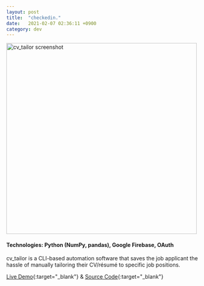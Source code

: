 ```yaml
---
layout: post
title:  "checkedin."
date:   2021-02-07 02:36:11 +0900
category: dev
---
```

<a href="https://jinyoungch0i.github.io/cv_tailor/">
    <img src="{{site.base_url}}/dev/assets/images/CHANGETHIS.gif" alt='cv_tailor screenshot' width="500">
</a>

#### **Technologies**: Python (NumPy, pandas), Google Firebase, OAuth

cv_tailor is a CLI-based automation software that saves the job applicant the hassle of manually tailoring their CV/résumé to specific job positions. 

[Live Demo](https://jinyoungch0i.github.io/checkedin./){:target="_blank"} & [Source Code](https://github.com/jinyoungch0i/checkedin.){:target="_blank"}
